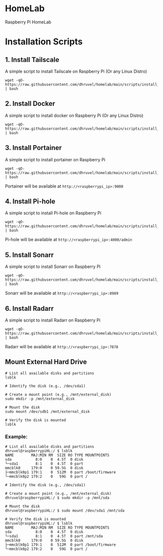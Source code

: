 # HomeLab
Raspberry Pi HomeLab

# Installation Scripts

## 1. Install Tailscale
A simple script to install Tailscale on Raspberry Pi (Or any Linux Distro)
```
wget -qO- https://raw.githubusercontent.com/dhruvel/homelab/main/scripts/install_tailscale.sh | bash
```

## 2. Install Docker
A simple script to install docker on Raspberry Pi (Or any Linux Distro)
```
wget -qO- https://raw.githubusercontent.com/dhruvel/homelab/main/scripts/install_docker.sh | bash
```
## 3. Install Portainer
A simple script to install portainer on Raspberry Pi
```
wget -qO- https://raw.githubusercontent.com/dhruvel/homelab/main/scripts/install_portainer.sh | bash
```
Portainer will be available at `http://<raspberrypi_ip>:9000`

## 4. Install Pi-hole
A simple script to install Pi-hole on Raspberry Pi
```
wget -qO- https://raw.githubusercontent.com/dhruvel/homelab/main/scripts/install_pihole.sh | bash
```
Pi-hole will be available at `http://<raspberrypi_ip>:4000/admin`

## 5. Install Sonarr
A simple script to install Sonarr on Raspberry Pi
```
wget -qO- https://raw.githubusercontent.com/dhruvel/homelab/main/scripts/install_sonarr.sh | bash
```
Sonarr will be available at `http://<raspberrypi_ip>:8989`

## 6. Install Radarr
A simple script to install Radarr on Raspberry Pi
```
wget -qO- https://raw.githubusercontent.com/dhruvel/homelab/main/scripts/install_radarr.sh | bash
```
Radarr will be available at `http://<raspberrypi_ip>:7878`

## Mount External Hard Drive

```
# List all available disks and partitions
lsblk

# Identify the disk (e.g., /dev/sda1)

# Create a mount point (e.g., /mnt/external_disk)
sudo mkdir -p /mnt/external_disk

# Mount the disk
sudo mount /dev/sdb1 /mnt/external_disk

# Verify the disk is mounted
lsblk
```
### Example:
```
# List all available disks and partitions
dhruvel@raspberrypiHL:/ $ lsblk
NAME        MAJ:MIN RM  SIZE RO TYPE MOUNTPOINTS
sda           8:0    0  4.5T  0 disk 
└─sda1        8:1    0  4.5T  0 part 
mmcblk0     179:0    0 59.5G  0 disk 
├─mmcblk0p1 179:1    0  512M  0 part /boot/firmware
└─mmcblk0p2 179:2    0   59G  0 part /

# Identify the disk (e.g., /dev/sda1)

# Create a mount point (e.g., /mnt/external_disk)
dhruvel@raspberrypiHL:/ $ sudo mkdir -p /mnt/sda

# Mount the disk
dhruvel@raspberrypiHL:/ $ sudo mount /dev/sda1 /mnt/sda

# Verify the disk is mounted
dhruvel@raspberrypiHL:/ $ lsblk
NAME        MAJ:MIN RM  SIZE RO TYPE MOUNTPOINTS
sda           8:0    0  4.5T  0 disk 
└─sda1        8:1    0  4.5T  0 part /mnt/sda
mmcblk0     179:0    0 59.5G  0 disk 
├─mmcblk0p1 179:1    0  512M  0 part /boot/firmware
└─mmcblk0p2 179:2    0   59G  0 part /
```

